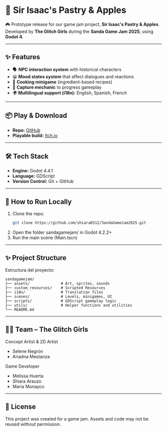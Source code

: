 # 🥧 Sir Isaac's Pastry & Apples  

🎮 Prototype release for our game jam project, **Sir Isaac's Pastry & Apples**.  
Developed by **The Glitch Girls** during the **Sanda Game Jam 2025**, using **Godot 4**.  

---

## ✨ Features  

- 🗣️ **NPC interaction system** with historical characters  
- 😀 **Mood states system** that affect dialogues and reactions  
- 🍳 **Cooking minigame** (ingredient-based recipes)  
- 🎯 **Capture mechanic** to progress gameplay  
- 🌍 **Multilingual support (i18n):** English, Spanish, French  

---

## 📦 Play & Download  

- **Repo:** [GitHub](https://github.com/shiara0312/SandaGameJam2025)  
- **Playable build:** [Itch.io](https://shiara0312.itch.io/sir-isaacs-pastry-and-apples)

---

## 🛠️ Tech Stack  

- **Engine:** Godot 4.4.1
- **Language:** GDScript  
- **Version Control:** Git + GitHub  

---

## 🚀 How to Run Locally  

1. Clone the repo:  
   ```bash
   git clone https://github.com/shiara0312/SandaGameJam2025.git
   ```
2. Open the folder sandagamejam/ in Godot 4.2.2+
3. Run the main scene (Main.tscn)

---

## ✨ Project Structure

Estructura del proyecto:
```
sandagamejam/
├── assets/              # Art, sprites, sounds
├── custom_resources/    # Scripted Resources
├── i18n/                # Translation files
├── scenes/              # Levels, minigames, UI
├── scripts/             # GDScript gameplay logic
├── utils/               # Helper functions and utilities
└── README.md
```
---
## 👩‍💻 Team – The Glitch Girls

Concept Artist & 2D Artist
- Selene Negrón
- Ariadna Mestanza

Game Developer
- Melissa Huerta
- Shiara Arauzo
- Maria Munayco

---
## 📜 License
This project was created for a game jam. Assets and code may not be reused without permission.
